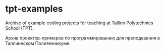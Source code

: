 # tpt-examples
Archive of example coding projects for teaching at Tallinn Polytechnics School (TPT).

Архив проектов-примеров по программированию для преподавания в Таллиннском Политехникуме.
